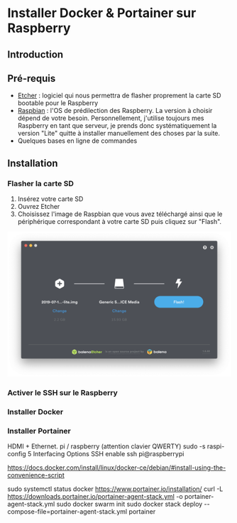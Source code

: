 
# Installer Docker & Portainer sur Raspberry

## Introduction

## Pré-requis
- [Etcher](https://www.balena.io/etcher/) : logiciel qui nous permettra de flasher proprement la carte SD bootable pour le Raspberry
- [Raspbian](https://www.raspberrypi.org/downloads/raspbian/) : l'OS de prédilection des Raspberry. La version à choisir dépend de votre besoin. Personnellement, j'utilise toujours mes Raspberry en tant que serveur, je prends donc systématiquement la version "Lite" quitte à installer manuellement des choses par la suite.
- Quelques bases en ligne de commandes
## Installation

### Flasher la carte SD
1. Insérez votre carte SD
2. Ouvrez Etcher
3. Choisissez l'image de Raspbian que vous avez téléchargé ainsi que le périphérique correspondant à votre carte SD puis cliquez sur "Flash".

![flash media](images/flash_media.png)

### Activer le SSH sur le Raspberry

### Installer Docker

### Installer Portainer

HDMI + Ethernet.
pi / raspberry (attention clavier QWERTY)
sudo -s
raspi-config
5 Interfacing Options
SSH enable
ssh pi@raspberrypi

https://docs.docker.com/install/linux/docker-ce/debian/#install-using-the-convenience-script

sudo systemctl status docker
https://www.portainer.io/installation/
curl -L https://downloads.portainer.io/portainer-agent-stack.yml -o portainer-agent-stack.yml
sudo docker swarm init
sudo docker stack deploy --compose-file=portainer-agent-stack.yml portainer
<!--stackedit_data:
eyJoaXN0b3J5IjpbMTc2MjE2OTAwNV19
-->